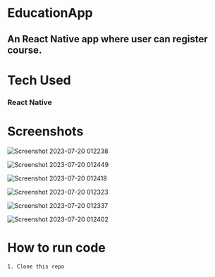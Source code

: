 # EducationApp
## An React Native app where user can register course.


# Tech Used 
### React Native


# Screenshots
![Screenshot 2023-07-20 012238](https://github.com/TheHimanshuDixit/EducationApp/assets/107857348/c72f1a7c-e33d-42a1-9213-5ebc4cf1e98c)

![Screenshot 2023-07-20 012449](https://github.com/TheHimanshuDixit/EducationApp/assets/107857348/f87c38b5-f1b0-4ae8-bd64-87f16175e061)

![Screenshot 2023-07-20 012418](https://github.com/TheHimanshuDixit/EducationApp/assets/107857348/ba8efb76-995b-4640-bd27-b82e93900448)

![Screenshot 2023-07-20 012323](https://github.com/TheHimanshuDixit/EducationApp/assets/107857348/32a19b96-2cfd-4db9-9520-ae830fa1cfe7)

![Screenshot 2023-07-20 012337](https://github.com/TheHimanshuDixit/EducationApp/assets/107857348/b2585386-9f3d-480a-abc1-e85af3d74bf2)

![Screenshot 2023-07-20 012402](https://github.com/TheHimanshuDixit/EducationApp/assets/107857348/9917d0db-d012-4c00-b663-c01f2d3f2c39)


# How to run code
```
1. Clone this repo
```
